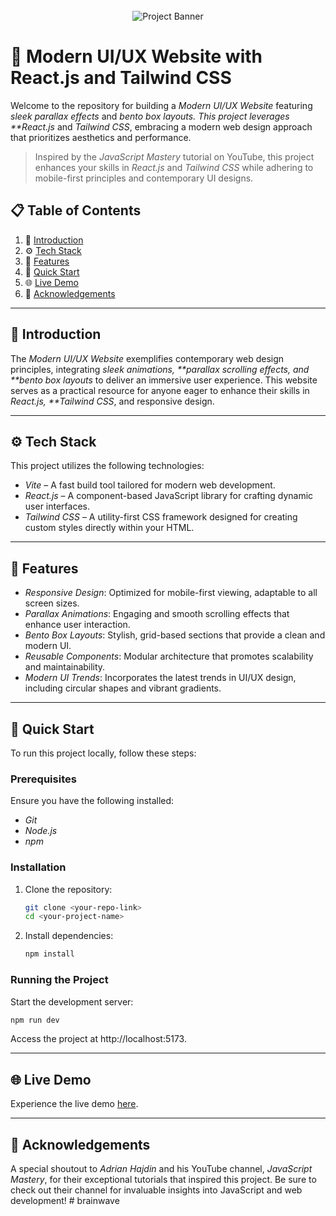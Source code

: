 <div align="center">
  <br />
      <img src="https://i.ibb.co/Kqdv8j1/Image-from.png" alt="Project Banner">
  <br />
</div>

# 🚀 Modern UI/UX Website with React.js and Tailwind CSS

Welcome to the repository for building a _Modern UI/UX Website_ featuring _sleek parallax effects_ and _bento box layouts. This project leverages \*\*React.js_ and _Tailwind CSS_, embracing a modern web design approach that prioritizes aesthetics and performance.

> Inspired by the _JavaScript Mastery_ tutorial on YouTube, this project enhances your skills in _React.js_ and _Tailwind CSS_ while adhering to mobile-first principles and contemporary UI designs.

## 📋 Table of Contents

1. 🤖 [Introduction](#introduction)
2. ⚙️ [Tech Stack](#tech-stack)
3. 🔋 [Features](#features)
4. 🤸 [Quick Start](#quick-start)
5. 🌐 [Live Demo](#live-demo)
6. 🎉 [Acknowledgements](#acknowledgements)

---

## 🤖 Introduction

The _Modern UI/UX Website_ exemplifies contemporary web design principles, integrating _sleek animations, **parallax scrolling effects, and **bento box layouts_ to deliver an immersive user experience. This website serves as a practical resource for anyone eager to enhance their skills in _React.js, \*\*Tailwind CSS_, and responsive design.

---

## ⚙️ Tech Stack

This project utilizes the following technologies:

-   _Vite_ – A fast build tool tailored for modern web development.
-   _React.js_ – A component-based JavaScript library for crafting dynamic user interfaces.
-   _Tailwind CSS_ – A utility-first CSS framework designed for creating custom styles directly within your HTML.

---

## 🔋 Features

-   _Responsive Design_: Optimized for mobile-first viewing, adaptable to all screen sizes.
-   _Parallax Animations_: Engaging and smooth scrolling effects that enhance user interaction.
-   _Bento Box Layouts_: Stylish, grid-based sections that provide a clean and modern UI.
-   _Reusable Components_: Modular architecture that promotes scalability and maintainability.
-   _Modern UI Trends_: Incorporates the latest trends in UI/UX design, including circular shapes and vibrant gradients.

---

## 🤸 Quick Start

To run this project locally, follow these steps:

### Prerequisites

Ensure you have the following installed:

-   _Git_
-   _Node.js_
-   _npm_

### Installation

1. Clone the repository:
    ```bash
    git clone <your-repo-link>
    cd <your-project-name>
    ```
2. Install dependencies:
    ```bash
    npm install
    ```

### Running the Project

Start the development server:

```bash
npm run dev
```

Access the project at http://localhost:5173.

---

## 🌐 Live Demo

Experience the live demo [here](insert-live-demo-link).

---

## 🎉 Acknowledgements

A special shoutout to _Adrian Hajdin_ and his YouTube channel, _JavaScript Mastery_, for their exceptional tutorials that inspired this project. Be sure to check out their channel for invaluable insights into JavaScript and web development!
#   b r a i n w a v e 
 
 
